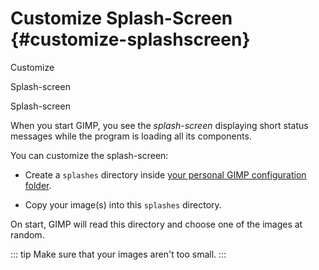 # Customize Splash-Screen {#customize-splashscreen}

Customize

Splash-screen

Splash-screen

When you start GIMP, you see the *splash-screen* displaying short status
messages while the program is loading all its components.

You can customize the splash-screen:

-   Create a `splashes` directory inside [your personal GIMP
    configuration folder](#gimp-concepts-setup).

-   Copy your image(s) into this `splashes` directory.

On start, GIMP will read this directory and choose one of the images at
random.

::: tip
Make sure that your images aren\'t too small.
:::
